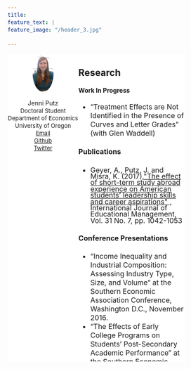 ```yaml
---
title: 
feature_text: | 
feature_image: "/header_3.jpg" 

---
```


<html>
<head>
<meta name="viewport" content="width=device-width, initial-scale=1">
<script src="https://kit.fontawesome.com/4ddc2e813a.js" crossorigin="anonymous"></script>
<style>
img {
  border-radius: 50%;
}

li
{
padding-top: .2em;
}	
</style>
   
<style>
button {
     width: 50%;
     height: 50%;
}
	
* {
  box-sizing: border-box;
}
	

/* Create two unequal columns that floats next to each other */
.column {
  float: left;
  padding: 0px;
  height: 700px; 
}

.left {
  width: 40%;
}

.right {
  width: 60%;
}

/* Clear floats after the columns */
.row:after {
  content: "";
  display: table;
  clear: both;
}
</style>
</head>
<body>


<div class="row" align="left">
  <div class="column left" align = "center" style="background-color:#ffffff;">
     <img src="/headshot.jpg" style="width:30%">
     <p style="text-align:center">Jenni Putz <br />
  <font size="2"> Doctoral Student <br /> Department of Economics <br /> University of Oregon <br />	  
   <i class="fas fa-envelope"></i> <a href="mailto:jputz@uoregon.edu">    Email</a><br />
   <i class="fab fa-github-square"></i><a href="https://github.com/jenni-putz">    Github</a><br />
   <i class="fab fa-twitter-square"></i><a href="https://twitter.com/pootzie_xoxo">    Twitter</a>
   </font></p>
  </div>
  <div class="column right" style="background-color:#ffffff;">
    <h2> Research </h2>
      <h4> Work In Progress </h4>
	 <font size="3">
        <ul>
          <li> “Treatment Effects are Not Identified in the Presence of Curves and Letter Grades" (with Glen Waddell) </li>
        </ul>
        <h4> Publications </h4>
        <ul> 
          <li><p style="line-height:90%"> Geyer, A., Putz, J. and Misra, K. (2017),<a href = "https://www.emerald.com/insight/content/doi/10.1108/IJEM-10-2016-0203/full/html">"The effect of short-term study abroad experience on American students’ leadership skills and career aspirations" </a> , International Journal of Educational Management, Vol. 31 No. 7, pp. 1042-1053 </p></li>
      </ul>
        <h4> Conference Presentations </h4>
        <ul>
          <li>  “Income Inequality and Industrial Composition: Assessing Industry Type, Size, and Volume” at the Southern Economic Association Conference, Washington D.C., November 2016. </li>
          <li> “The Effects of Early College Programs on Students’ Post-Secondary Academic Performance” at the Southern Economic Association Conference, Washington D.C., November 2016. </li>
          <li> “Income Inequality and Industrial Composition: Assessing Industry Type, Size, and Volume” at the Western Economic Association International Conference, Portland, Oregon, July 2016.</li>
          <li> “The Effect of Short-Term Study Abroad Experience on Students’ Leadership Skills and Career Aspirations” at the Academy of Economics and Finance Conference, Pensacola Beach, Florida, February 2016. </li>
          <li> “A Symbiotic Relationship?: The Ethics of First Year Writing’s Role in Tutor Training” at the East Central Writing Center Association Conference, South Bend, Indiana, March 2015.</li>
        </ul>
</font>
  </div>
</div>
</body>
</html>

